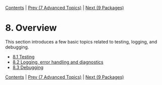 [Contents](../Contents.md) \| [Prev (7 Advanced Topics)](../07_Advanced_Topics/00_Overview.md) \| [Next (9 Packages)](../09_Packages/00_Overview.md)

# 8. Overview

This section introduces a few basic topics related to testing,
logging, and debugging.

* [8.1 Testing](01_Testing.md)
* [8.2 Logging, error handling and diagnostics](02_Logging.md)
* [8.3 Debugging](03_Debugging.md)

[Contents](../Contents.md) \| [Prev (7 Advanced Topics)](../07_Advanced_Topics/00_Overview.md) \| [Next (9 Packages)](../09_Packages/00_Overview.md)

